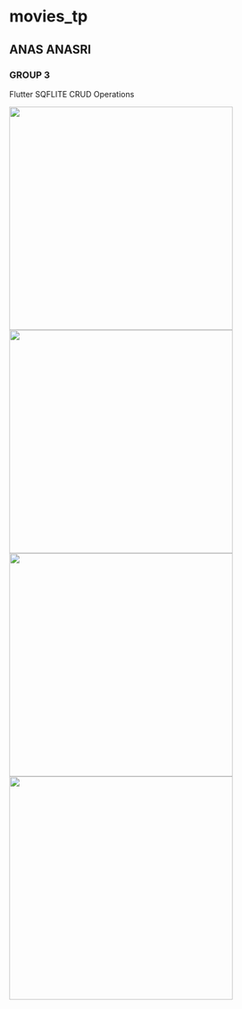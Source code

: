 # movies_tp
## ANAS ANASRI
### GROUP 3

Flutter SQFLITE CRUD Operations

<p float="left">
  <img src="app/src/main/res/screen/img1.png" width="400" />
  <img src="app/src/main/res/screen/img2.png" width="400" />
  <img src="app/src/main/res/screen/img3.png" width="400" />
  <img src="app/src/main/res/screen/img4.png" width="400" />
</p>
